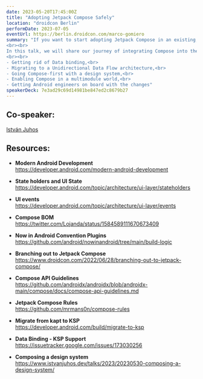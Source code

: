 ```yaml
---
date: 2023-05-20T17:45:00Z
title: "Adopting Jetpack Compose Safely"
location: "droidcon Berlin"
performDate: 2023-07-05
eventUrl: https://berlin.droidcon.com/marco-gomiero
summary: "If you want to start adopting Jetpack Compose in an existing, large codebase worked on by multiple teams, you can’t just add the dependency and start creating composables right away. In such projects, there are already established conventions and architectural decisions that such a revolutionary change might disrupt.
<br><br>
In this talk, we will share our journey of integrating Compose into the TIER app while offering practical tips for tackling common challenges that arise when working with large-scale codebases, like:
<br><br>
- Getting rid of Data binding,<br>
- Migrating to a Unidirectional Data Flow architecture,<br>
- Going Compose-first with a design system,<br>
- Enabling Compose in a multimodule world,<br>
- Getting Android engineers on board with the changes"
speakerDeck: 7e3ad29c69d14981be847ed2c8679b27
---
```


## Co-speaker:

[István Juhos](https://www.istvanjuhos.dev/)

## Resources: 

- **Modern Android Development**\
    https://developer.android.com/modern-android-development

- **State holders and UI State**\
    https://developer.android.com/topic/architecture/ui-layer/stateholders

- **UI events**\
    https://developer.android.com/topic/architecture/ui-layer/events

- **Compose BOM**\
    https://twitter.com/Lojanda/status/1584589111670673409

- **Now in Android Convention Plugins**\
    https://github.com/android/nowinandroid/tree/main/build-logic

- **Branching out to Jetpack Compose**\
    https://www.droidcon.com/2022/06/28/branching-out-to-jetpack-compose/

- **Compose API Guidelines**\
    https://github.com/androidx/androidx/blob/androidx-main/compose/docs/compose-api-guidelines.md

- **Jetpack Compose Rules**\
    https://github.com/mrmans0n/compose-rules

- **Migrate from kapt to KSP**\
    https://developer.android.com/build/migrate-to-ksp

- **Data Binding - KSP Support**\
    https://issuetracker.google.com/issues/173030256

- **Composing a design system**\
    https://www.istvanjuhos.dev/talks/2023/20230530-composing-a-design-system/             
